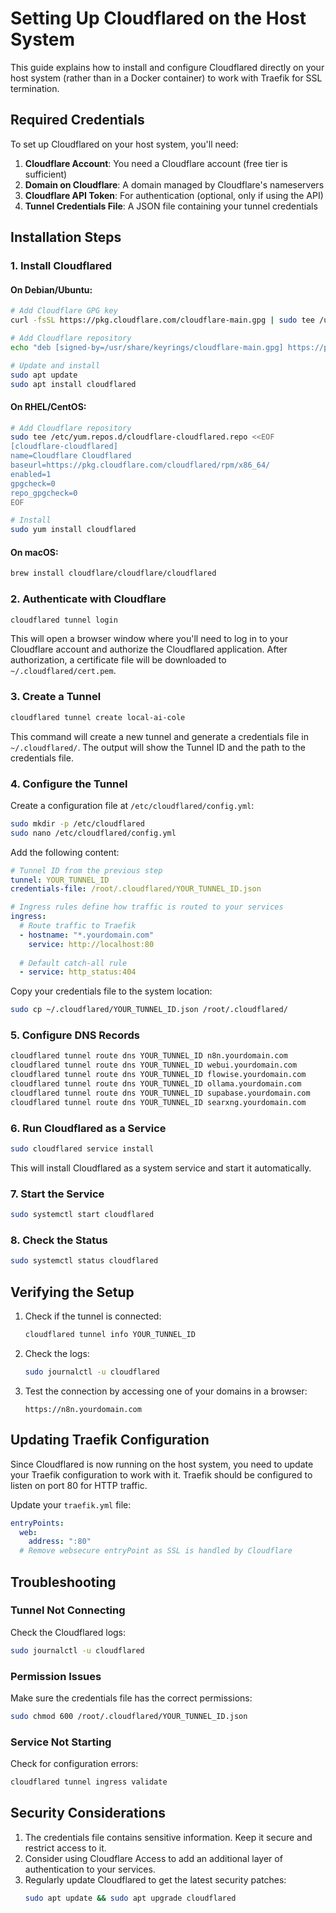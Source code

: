 # Setting Up Cloudflared on the Host System

This guide explains how to install and configure Cloudflared directly on your host system (rather than in a Docker container) to work with Traefik for SSL termination.

## Required Credentials

To set up Cloudflared on your host system, you'll need:

1. **Cloudflare Account**: You need a Cloudflare account (free tier is sufficient)
2. **Domain on Cloudflare**: A domain managed by Cloudflare's nameservers
3. **Cloudflare API Token**: For authentication (optional, only if using the API)
4. **Tunnel Credentials File**: A JSON file containing your tunnel credentials

## Installation Steps

### 1. Install Cloudflared

#### On Debian/Ubuntu:
```bash
# Add Cloudflare GPG key
curl -fsSL https://pkg.cloudflare.com/cloudflare-main.gpg | sudo tee /usr/share/keyrings/cloudflare-main.gpg >/dev/null

# Add Cloudflare repository
echo "deb [signed-by=/usr/share/keyrings/cloudflare-main.gpg] https://pkg.cloudflare.com/cloudflared $(lsb_release -cs) main" | sudo tee /etc/apt/sources.list.d/cloudflared.list

# Update and install
sudo apt update
sudo apt install cloudflared
```

#### On RHEL/CentOS:
```bash
# Add Cloudflare repository
sudo tee /etc/yum.repos.d/cloudflare-cloudflared.repo <<EOF
[cloudflare-cloudflared]
name=Cloudflare Cloudflared
baseurl=https://pkg.cloudflare.com/cloudflared/rpm/x86_64/
enabled=1
gpgcheck=0
repo_gpgcheck=0
EOF

# Install
sudo yum install cloudflared
```

#### On macOS:
```bash
brew install cloudflare/cloudflare/cloudflared
```

### 2. Authenticate with Cloudflare

```bash
cloudflared tunnel login
```

This will open a browser window where you'll need to log in to your Cloudflare account and authorize the Cloudflared application. After authorization, a certificate file will be downloaded to `~/.cloudflared/cert.pem`.

### 3. Create a Tunnel

```bash
cloudflared tunnel create local-ai-cole
```

This command will create a new tunnel and generate a credentials file in `~/.cloudflared/`. The output will show the Tunnel ID and the path to the credentials file.

### 4. Configure the Tunnel

Create a configuration file at `/etc/cloudflared/config.yml`:

```bash
sudo mkdir -p /etc/cloudflared
sudo nano /etc/cloudflared/config.yml
```

Add the following content:

```yaml
# Tunnel ID from the previous step
tunnel: YOUR_TUNNEL_ID
credentials-file: /root/.cloudflared/YOUR_TUNNEL_ID.json

# Ingress rules define how traffic is routed to your services
ingress:
  # Route traffic to Traefik
  - hostname: "*.yourdomain.com"
    service: http://localhost:80
  
  # Default catch-all rule
  - service: http_status:404
```

Copy your credentials file to the system location:

```bash
sudo cp ~/.cloudflared/YOUR_TUNNEL_ID.json /root/.cloudflared/
```

### 5. Configure DNS Records

```bash
cloudflared tunnel route dns YOUR_TUNNEL_ID n8n.yourdomain.com
cloudflared tunnel route dns YOUR_TUNNEL_ID webui.yourdomain.com
cloudflared tunnel route dns YOUR_TUNNEL_ID flowise.yourdomain.com
cloudflared tunnel route dns YOUR_TUNNEL_ID ollama.yourdomain.com
cloudflared tunnel route dns YOUR_TUNNEL_ID supabase.yourdomain.com
cloudflared tunnel route dns YOUR_TUNNEL_ID searxng.yourdomain.com
```

### 6. Run Cloudflared as a Service

```bash
sudo cloudflared service install
```

This will install Cloudflared as a system service and start it automatically.

### 7. Start the Service

```bash
sudo systemctl start cloudflared
```

### 8. Check the Status

```bash
sudo systemctl status cloudflared
```

## Verifying the Setup

1. Check if the tunnel is connected:
   ```bash
   cloudflared tunnel info YOUR_TUNNEL_ID
   ```

2. Check the logs:
   ```bash
   sudo journalctl -u cloudflared
   ```

3. Test the connection by accessing one of your domains in a browser:
   ```
   https://n8n.yourdomain.com
   ```

## Updating Traefik Configuration

Since Cloudflared is now running on the host system, you need to update your Traefik configuration to work with it. Traefik should be configured to listen on port 80 for HTTP traffic.

Update your `traefik.yml` file:

```yaml
entryPoints:
  web:
    address: ":80"
  # Remove websecure entryPoint as SSL is handled by Cloudflare
```

## Troubleshooting

### Tunnel Not Connecting

Check the Cloudflared logs:
```bash
sudo journalctl -u cloudflared
```

### Permission Issues

Make sure the credentials file has the correct permissions:
```bash
sudo chmod 600 /root/.cloudflared/YOUR_TUNNEL_ID.json
```

### Service Not Starting

Check for configuration errors:
```bash
cloudflared tunnel ingress validate
```

## Security Considerations

1. The credentials file contains sensitive information. Keep it secure and restrict access to it.
2. Consider using Cloudflare Access to add an additional layer of authentication to your services.
3. Regularly update Cloudflared to get the latest security patches:
   ```bash
   sudo apt update && sudo apt upgrade cloudflared